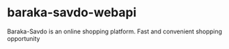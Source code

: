 # baraka-savdo-webapi
Baraka-Savdo is an online shopping platform. Fast and convenient shopping opportunity    
    
            
    
        
